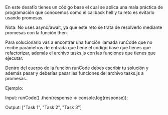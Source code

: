 En este desafío tienes un código base el cual se aplica una mala práctica de programación que conocemos como el callback hell y tu reto es evitarlo usando promesas.

Nota: No uses async/await, ya que este reto se trata de resolverlo mediante promesas con la función then.

Para solucionarlo vas a encontrar una función llamada runCode que no recibe parámetros de entrada que tiene el código base que tienes que refactorizar, además el archivo tasks.js con las funciones que tienes que ejecutar.

Dentro del cuerpo de la función runCode debes escribir tu solución y además pasar y deberías pasar las funciones del archivo tasks.js a promesas.

Ejemplo:

Input:
runCode()
.then(response => console.log(response));

Output:
["Task 1", "Task 2", "Task 3"]